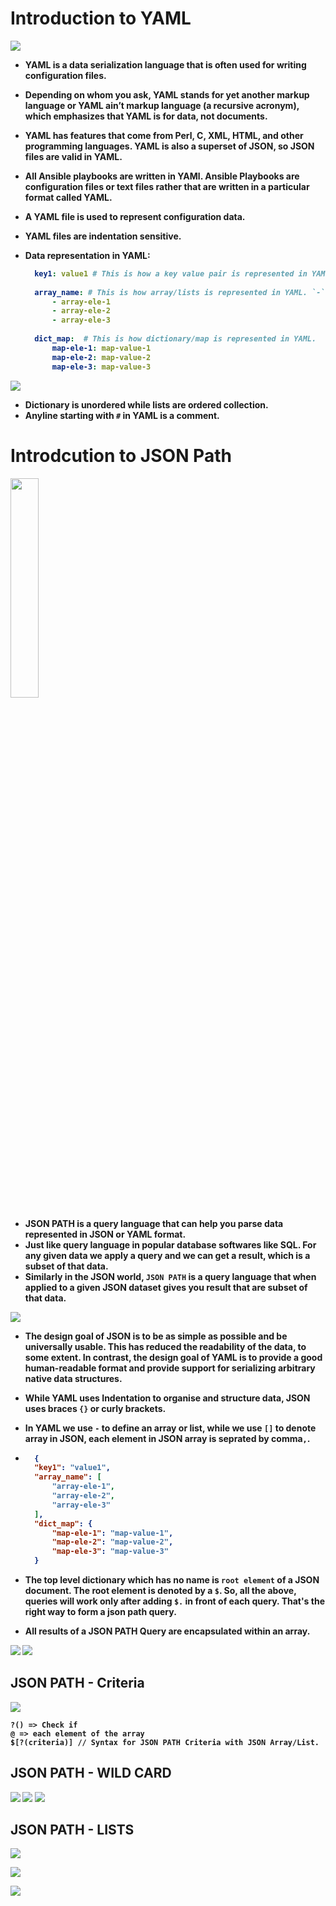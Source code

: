 # Introduction to YAML

![](https://github.com/amandewatnitrr/docker-tutorial/blob/master/imgs/yaml.png)

<p align="justify">
<strong>

- YAML is a data serialization language that is often used for writing configuration files.
- Depending on whom you ask, YAML stands for yet another markup language or YAML ain’t markup language (a recursive acronym), which emphasizes that YAML is for data, not documents.
- YAML has features that come from Perl, C, XML, HTML, and other programming languages. YAML is also a superset of JSON, so JSON files are valid in YAML.
- All Ansible playbooks are written in YAMl. Ansible Playbooks are configuration files or text files rather that are written in a particular format called YAML.
- A YAML file is used to represent configuration data.
- YAML files are indentation sensitive.
- Data representation in YAML:
  
  ```YAML
    key1: value1 # This is how a key value pair is represented in YAML
    
    array_name: # This is how array/lists is represented in YAML. `-` represents that it's an element of the array.
        - array-ele-1
        - array-ele-2
        - array-ele-3
    
    dict_map:  # This is how dictionary/map is represented in YAML.
        map-ele-1: map-value-1
        map-ele-2: map-value-2
        map-ele-3: map-value-3

  ```

![](https://github.com/amandewatnitrr/docker-tutorial/blob/master/imgs/yaml_dict_vs_yaml_list.PNG)

- Dictionary is unordered while lists are ordered collection.
- Anyline starting with `#` in YAML is a comment.

# Introdcution to JSON Path

<img src="https://github.com/amandewatnitrr/docker-tutorial/blob/master/imgs/json.gif" style="width: 30%; height: auto;"> </img>

- JSON PATH is a query language that can help you parse data represented in JSON or YAML format.
- Just like query language in popular database softwares like SQL. For any given data we apply a query and we can get a result, which is a subset of that data.
- Similarly in the JSON world, `JSON PATH` is a query language that when applied to a given JSON dataset gives you result that are subset of that data.

![](https://github.com/amandewatnitrr/docker-tutorial/blob/master/imgs/json-path-query1.PNG)

- The design goal of JSON is to be as simple as possible and be universally usable. This has reduced the readability of the data, to some extent. In contrast, the design goal of YAML is to provide a good human-readable format and provide support for serializing arbitrary native data structures.
- While YAML uses Indentation to organise and structure data, JSON uses braces `{}` or curly brackets.
- In YAML we use `-` to define an array or list, while we use `[]` to denote array in JSON, each element in JSON array is seprated by comma`,`.

- ```JSON
    {
    "key1": "value1",
    "array_name": [
        "array-ele-1",
        "array-ele-2",
        "array-ele-3"
    ],
    "dict_map": {
        "map-ele-1": "map-value-1",
        "map-ele-2": "map-value-2",
        "map-ele-3": "map-value-3"
    }
  ```

- The top level dictionary which has no name is `root element` of a JSON document. The root element is denoted by a `$`. So, all the above, queries will work only after adding `$.` in front of each query. That's the right way to form a json path query.
- All results of a JSON PATH Query are encapsulated within an array.

![](https://github.com/amandewatnitrr/docker-tutorial/blob/master/imgs/json-path-query2.PNG)
![](https://github.com/amandewatnitrr/docker-tutorial/blob/master/imgs/json-path-query3.PNG)

## JSON PATH - Criteria

![](https://github.com/amandewatnitrr/docker-tutorial/blob/master/imgs/json-path-query4.PNG)

    ?() => Check if
    @ => each element of the array
    $[?(criteria)] // Syntax for JSON PATH Criteria with JSON Array/List.

## JSON PATH - WILD CARD

![](https://github.com/amandewatnitrr/docker-tutorial/blob/master/imgs/json-path-query5.PNG)
![](https://github.com/amandewatnitrr/docker-tutorial/blob/master/imgs/json-path-query6.PNG)
![](https://github.com/amandewatnitrr/docker-tutorial/blob/master/imgs/json-path-query7.PNG)

## JSON PATH - LISTS

![](https://github.com/amandewatnitrr/docker-tutorial/blob/master/imgs/josn-path-query8.PNG)

![](https://github.com/amandewatnitrr/docker-tutorial/blob/master/imgs/josn-path-query9.PNG)

![](https://github.com/amandewatnitrr/docker-tutorial/blob/master/imgs/josn-path-query10.PNG)

</strong>
</p>
